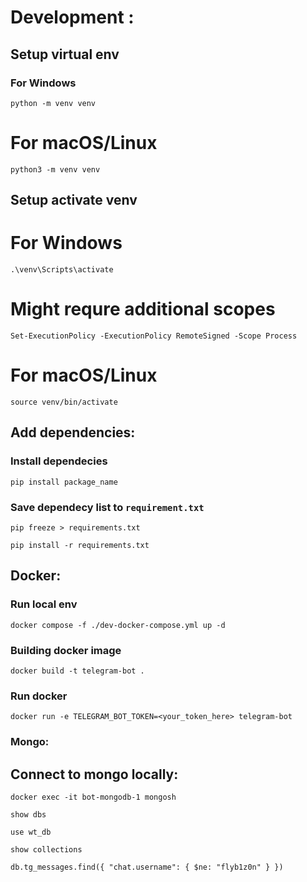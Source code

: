 # Development :

## Setup virtual env

### For Windows

`python -m venv venv`

# For macOS/Linux

`python3 -m venv venv`

## Setup activate venv

# For Windows

`.\venv\Scripts\activate`

# Might requre additional scopes

`Set-ExecutionPolicy -ExecutionPolicy RemoteSigned -Scope Process`

# For macOS/Linux

`source venv/bin/activate`

## Add dependencies:

### Install dependecies

`pip install package_name`

### Save dependecy list to `requirement.txt`

`pip freeze > requirements.txt`

`pip install -r requirements.txt`

## Docker:

### Run local env

`docker compose -f ./dev-docker-compose.yml up -d`

### Building docker image

`docker build -t telegram-bot .`

### Run docker

`docker run -e TELEGRAM_BOT_TOKEN=<your_token_here> telegram-bot`


### Mongo:

## Connect to mongo locally:
`docker exec -it bot-mongodb-1 mongosh`

`show dbs`

`use wt_db`

`show collections`

`db.tg_messages.find({ "chat.username": { $ne: "flyb1z0n" } })`